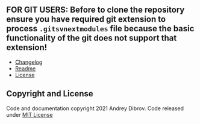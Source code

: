 ## FOR GIT USERS: Before to clone the repository ensure you have required git extension to process `.gitsvnextmodules` file because the basic functionality of the git does not support that extension!

* [Changelog](https://github.com/andry81/svncmd/blob/trunk/changelog.txt)
* [Readme](https://github.com/andry81/svncmd/blob/trunk/README_EN.txt)
* [License](#copyright-and-license)

## Copyright and License<a name="copyright-and-license"></a>

Code and documentation copyright 2021 Andrey Dibrov. Code released under [MIT License](https://github.com/andry81/svncmd/blob/trunk/license.txt)
